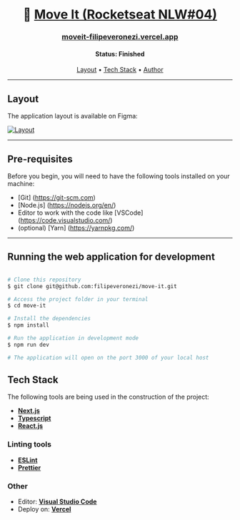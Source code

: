 <h1 align="center">
   🏃 <a href="https://github.com/filipeveronezi/move-it/"> Move It (Rocketseat NLW#04) </a>
</h1>

<h3 align="center">
  <a href="https://moveit-filipeveronezi.vercel.app/">moveit-filipeveronezi.vercel.app</a>
</h3>

<h4 align="center"> 
	 Status: Finished
</h4>

<p align="center">
 <a href="#layout">Layout</a> •
 <a href="#tech-stack">Tech Stack</a> • 
 <a href="https://github.com/filipeveronezi">Author</a>
</p>

---

## Layout

The application layout is available on Figma:

<a href="https://www.figma.com/file/j8R6sCoj378SbtCBTOrty8/Move.it-1.0-Copy?node-id=160%3A2761">
  <img alt="Layout" src="https://img.shields.io/badge/Layout%20-Figma-%2304D361">
</a>

---

## Pre-requisites

Before you begin, you will need to have the following tools installed on your machine:
- [Git] (https://git-scm.com)
- [Node.js] (https://nodejs.org/en/)
- Editor to work with the code like [VSCode] (https://code.visualstudio.com/)
- (optional) [Yarn] (https://yarnpkg.com/)

---

## Running the web application for development

```bash

# Clone this repository
$ git clone git@github.com:filipeveronezi/move-it.git

# Access the project folder in your terminal
$ cd move-it

# Install the dependencies
$ npm install

# Run the application in development mode
$ npm run dev

# The application will open on the port 3000 of your local host

```

## Tech Stack

The following tools are being used in the construction of the project:

-   **[Next.js](https://nextjs.org/)**
-   **[Typescript](https://www.typescriptlang.org/)**
-   **[React.js](https://reactjs.org/)**

### Linting tools

-   **[ESLint](https://eslint.org/)**
-   **[Prettier](https://prettier.io/)**

### **Other**

-   Editor:  **[Visual Studio Code](https://code.visualstudio.com/)**
-   Deploy on:  **[Vercel](https://vercel.com/)**
